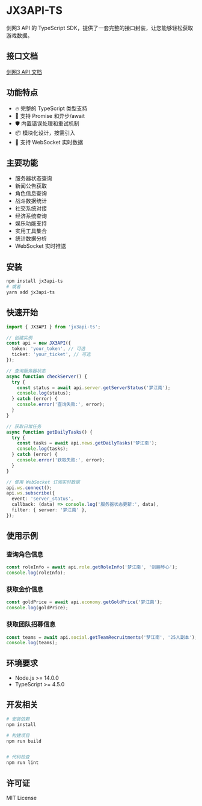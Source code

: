 # JX3API-TS

剑网3 API 的 TypeScript SDK，提供了一套完整的接口封装，让您能够轻松获取游戏数据。

## 接口文档

[剑网3 API 文档](https://jx3api.com/)

## 功能特点

- 🔥 完整的 TypeScript 类型支持
- 🚀 支持 Promise 和异步/await
- 🛡️ 内置错误处理和重试机制
- 📦 模块化设计，按需引入
- 🔌 支持 WebSocket 实时数据

## 主要功能

- 服务器状态查询
- 新闻公告获取
- 角色信息查询
- 战斗数据统计
- 社交系统对接
- 经济系统查询
- 娱乐功能支持
- 实用工具集合
- 统计数据分析
- WebSocket 实时推送

## 安装

```bash
npm install jx3api-ts
# 或者
yarn add jx3api-ts
```

## 快速开始

```typescript
import { JX3API } from 'jx3api-ts';

// 创建实例
const api = new JX3API({
  token: 'your_token', // 可选
  ticket: 'your_ticket', // 可选
});

// 查询服务器状态
async function checkServer() {
  try {
    const status = await api.server.getServerStatus('梦江南');
    console.log(status);
  } catch (error) {
    console.error('查询失败:', error);
  }
}

// 获取日常任务
async function getDailyTasks() {
  try {
    const tasks = await api.news.getDailyTasks('梦江南');
    console.log(tasks);
  } catch (error) {
    console.error('获取失败:', error);
  }
}

// 使用 WebSocket 订阅实时数据
api.ws.connect();
api.ws.subscribe({
  event: 'server_status',
  callback: (data) => console.log('服务器状态更新:', data),
  filter: { server: '梦江南' },
});
```

## 使用示例

### 查询角色信息

```typescript
const roleInfo = await api.role.getRoleInfo('梦江南', '剑胆琴心');
console.log(roleInfo);
```

### 获取金价信息

```typescript
const goldPrice = await api.economy.getGoldPrice('梦江南');
console.log(goldPrice);
```

### 获取团队招募信息

```typescript
const teams = await api.social.getTeamRecruitments('梦江南', '25人副本');
console.log(teams);
```

## 环境要求

- Node.js >= 14.0.0
- TypeScript >= 4.5.0

## 开发相关

```bash
# 安装依赖
npm install

# 构建项目
npm run build


# 代码检查
npm run lint
```

## 许可证

MIT License
